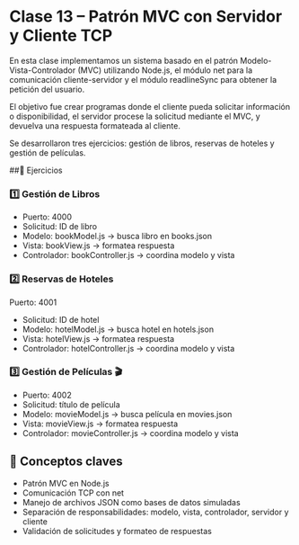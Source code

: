 # Clase 13 – Patrón MVC con Servidor y Cliente TCP

En esta clase implementamos un sistema basado en el patrón Modelo-Vista-Controlador (MVC) utilizando Node.js, el módulo net para la comunicación cliente-servidor y el módulo readlineSync para obtener la petición del usuario.

El objetivo fue crear programas donde el cliente pueda solicitar información o disponibilidad, el servidor procese la solicitud mediante el MVC, y devuelva una respuesta formateada al cliente.

Se desarrollaron tres ejercicios: gestión de libros, reservas de hoteles y gestión de películas.

##🚀 Ejercicios

### 1️⃣ Gestión de Libros
* Puerto: 4000
* Solicitud: ID de libro
* Modelo: bookModel.js → busca libro en books.json
* Vista: bookView.js → formatea respuesta
* Controlador: bookController.js → coordina modelo y vista

### 2️⃣ Reservas de Hoteles
Puerto: 4001
* Solicitud: ID de hotel
* Modelo: hotelModel.js → busca hotel en hotels.json
* Vista: hotelView.js → formatea respuesta
* Controlador: hotelController.js → coordina modelo y vista

### 3️⃣ Gestión de Películas 🎬
* Puerto: 4002
* Solicitud: título de película
* Modelo: movieModel.js → busca película en movies.json
* Vista: movieView.js → formatea respuesta
* Controlador: movieController.js → coordina modelo y vista


## 🧠 Conceptos claves

* Patrón MVC en Node.js
* Comunicación TCP con net
* Manejo de archivos JSON como bases de datos simuladas
* Separación de responsabilidades: modelo, vista, controlador, servidor y cliente
* Validación de solicitudes y formateo de respuestas
















